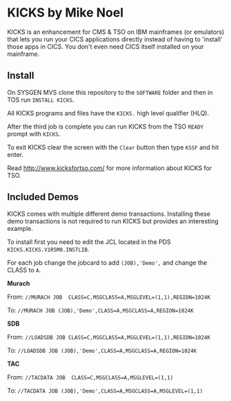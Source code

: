 # KICKS by Mike Noel

KICKS is an enhancement for CMS & TSO on IBM mainframes (or emulators) that lets you run your CICS applications directly instead of having to 'install' those apps in CICS. You don't even need CICS itself installed on your mainframe.

## Install

On SYSGEN MVS clone this repository to the `SOFTWARE` folder and then in TOS run `INSTALL KICKS`.

All KICKS programs and files have the `KICKS.` high level qualifier (HLQ).

After the third job is complete you can run KICKS from the TSO `READY` prompt with `KICKS`.

To exit KICKS clear the screen with the `Clear` button then type `KSSF` and hit enter.

Read http://www.kicksfortso.com/ for more information about KICKS for TSO.

## Included Demos

KICKS comes with multiple different demo transactions. Installing these demo transactions is not required to run KICKS but provides an interesting example.

To install first you need to edit the JCL located in the PDS `KICKS.KICKS.V1R5M0.INSTLIB`.

For each job change the jobcard to add `(JOB),'Demo',` and change the CLASS to `A`.

**Murach**

From: `//MURACH JOB  CLASS=C,MSGCLASS=A,MSGLEVEL=(1,1),REGION=1024K`

To: `//MURACH JOB (JOB),'Demo',CLASS=A,MSGCLASS=A,REGION=1024K`

**SDB**

From: `//LOADSDB JOB CLASS=C,MSGCLASS=A,MSGLEVEL=(1,1),REGION=1024K`

To: `//LOADSDB JOB (JOB),'Demo',CLASS=A,MSGCLASS=A,REGION=1024K`

**TAC**

From: `//TACDATA JOB  CLASS=C,MSGCLASS=A,MSGLEVEL=(1,1)`

To: `//TACDATA JOB (JOB),'Demo',CLASS=A,MSGCLASS=A,MSGLEVEL=(1,1)`

